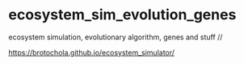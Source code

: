 # ecosystem_sim_evolution_genes
ecosystem simulation, evolutionary algorithm, genes and stuff //

https://brotochola.github.io/ecosystem_simulator/

